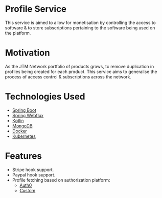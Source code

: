 # Profile Service
This service is aimed to allow for monetisation by controlling the access to software & to store subscriptions pertaining to the software being used on the platform.

# Motivation
As the JTM Network portfolio of products grows, to remove duplication in profiles being created for each product. This service aims to generalise the process of access control & subscriptions across the network.

# Technologies Used
- [Spring Boot](https://spring.io/projects/spring-boot)
- [Spring Webflux](https://docs.spring.io/spring-framework/docs/current/reference/html/web-reactive.html)
- [Kotlin](https://kotlinlang.org)
- [MongoDB](https://www.mongodb.com)
- [Docker](https://www.docker.com)
- [Kubernetes](https://kubernetes.io)

# Features
- Stripe hook support.
- Paypal hook support.
- Profile fetching based on authorization platform:
   - [Auth0](https://auth0.com)
   - [Custom](https://github.com/JTM-Network/account-service)
